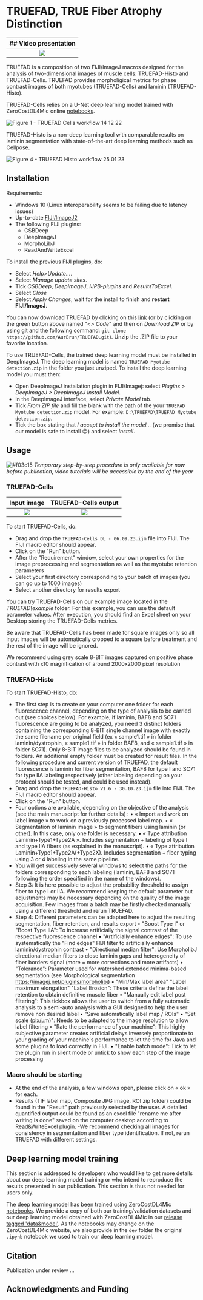 # TRUEFAD, TRUE Fiber Atrophy Distinction
| ## Video presentation |
|:-:|
| [![](https://github.com/AurBrun/TRUEFAD/blob/main/dev/Thumbnail.png?raw=true)](https://www.youtube.com/watch?v=CX9Syk-ChI0&)|

TRUEFAD is a composition of two FIJI/ImageJ macros designed for the analysis of two-dimensional images of muscle cells: TRUEFAD-Histo and TRUEFAD-Cells. TRUEFAD provides morpholigical metrics for phase contrast images of both myotubes (TRUEFAD-Cells) and laminin (TRUEFAD-Histo). 

TRUEFAD-Cells relies on a U-Net deep learning model trained with ZeroCostDL4Mic online [notebooks](https://github.com/HenriquesLab/ZeroCostDL4Mic/wiki). 

![Figure 1 - TRUEFAD Cells workflow 14 12 22](https://github.com/AurBrun/TRUEFAD/assets/97951288/626bdd34-407c-485c-8d3e-4c356e98e946)

TRUEFAD-Histo is a non-deep learning tool with comparable results on laminin segmentation with state-of-the-art deep learning methods such as Cellpose.

![Figure 4 - TRUEFAD Histo workflow 25 01 23](https://github.com/AurBrun/TRUEFAD/assets/97951288/65ad8919-23a3-4c84-a6a9-a7cbe53308ce)

## Installation

Requirements:
- Windows 10 (Linux interoperability seems to be failing due to latency issues)
- Up-to-date [FIJI/ImageJ2](https://imagej.net/software/fiji/downloads)
- The following FIJI plugins:
  - CSBDeep
  - DeepImageJ
  - MorphoLibJ
  - ReadAndWriteExcel 
  
To install the previous FIJI plugins, do:
- Select *Help>Update...*.
- Select *Manage update sites*.
- Tick *CSBDeep*, *DeepImageJ*, *IJPB-plugins* and *ResultsToExcel*.
- Select *Close*
- Select *Apply Changes*, wait for the install to finish and **restart FIJI/ImageJ**.

You can now download TRUEFAD by clicking on this [link](https://github.com/AurBrun/TRUEFAD/archive/refs/heads/main.zip) (or by clicking on the green button above named "*<> Code*" and then on *Download ZIP* or by using git and the following command: `git clone https://github.com/AurBrun/TRUEFAD.git`). Unzip the .ZIP file to your favorite location.

To use TRUEFAD-Cells, the trained deep learning model must be installed in DeepImageJ. The deep learning model is named `TRUEFAD Myotube detection.zip` in the folder you just unziped. To install the deep learning model you must then:
- Open DeepImageJ installation plugin in FIJI/Imagej: select *Plugins > DeepImageJ > DeepImageJ Install Model*.
- In the DeepImageJ interface, select *Private Model* tab.
- Tick *From ZIP file* and fill the blank with the path of the your `TRUEFAD Myotube detection.zip` model. For example: `D:\TRUEFAD\TRUEFAD Myotube detection.zip`.
- Tick the box stating that *I accept to install the model...* (we promise that our model is safe to install :blush:) and select *Install*.

## Usage
![#f03c15](https://placehold.co/15x15/f03c15/f03c15.png) *Temporary step-by-step procedure is only available for now before publication, video tutorials will be accessible by the end of the year*

### TRUEFAD-Cells 

Input image                |  TRUEFAD-Cells output
:-------------------------:|:-------------------------:
![](dev/illustration.png)  |  ![](dev/illustration_output.png)

To start TRUEFAD-Cells, do:
- Drag and drop the `TRUEFAD-Cells DL - 06.09.23.ijm` file into FIJI. The FIJI macro editor should appear. 
- Click on the "Run" button.
- After the "Requirement" window, select your own properties for the image preprocessing and segmentation as well as the myotube retention parameters
- Select your first directory corresponding to your batch of images (you can go up to 1000 images)
- Select another directory for results export

You can try TRUEFAD-Cells on our example image located in the *TRUEFAD\example* folder. For this example, you can use the default parameter values. After execution, you should find an Excel sheet on your Desktop storing the TRUEFAD-Cells metrics. 

Be aware that TRUEFAD-Cells has been made for square images only so all input images will be automatically cropped to a square before treatment and the rest of the image will be ignored.

We recommend using grey scale 8-BIT images captured on positive phase contrast with x10 magnification of around 2000x2000 pixel resolution

### TRUEFAD-Histo

To start TRUEFAD-Histo, do:
- The first step is to create on your computer one folder for each fluorescence channel, depending on the type of analysis to be carried out (see choices below). For example, if laminin, BAF8 and SC71 fluorescence are going to be analyzed, you need 3 distinct folders containing the corresponding 8-BIT single channel image with exactly the same filename per original field (ex « sample1.tif » in folder laminin/dystrophin, « sample1.tif » in folder BAF8, and « sample1.tif » in folder SC71). Only 8-BIT image files to be analyzed should be found in folders. An additional empty folder must be created for result files. In the following procedure and current version of TRUEFAD, the default fluorescence is laminin for fiber segmentation, BAF8 for type I and SC71 for type IIA labeling respectively (other labeling depending on your protocol should be tested, and could be used instead). 
- Drag and drop the `TRUEFAD-Histo V1.6 - 30.10.23.ijm` file into FIJI. The FIJI macro editor should appear. 
- Click on the "Run" button. 
- Four options are available, depending on the objective of the analysis (see the main manuscript for further details) :
  •	« Import and work on label image » to work on a previously processed label map.
  •	« Segmentation of laminin image » to segment fibers using laminin (or other). In this case, only one folder is necessary. 
  •	« Type attribution Laminin+Type1+Type2A ». Includes segmentation + labeling of type I and type IIA fibers (as explained in the manuscript).
  •	« Type attribution Laminin+Type1+Type2A(+Type2X). Includes segmentation + fiber typing using 3 or 4 labeling in the same pipeline.
- You will get successively several windows to select the paths for the folders corresponding to each labeling (laminin, BAF8 and SC71 following the order specified in the name of the windows).
- Step 3: It is here possible to adjust the probability threshold to assign fiber to type I or IIA. We recommend keeping the default parameter but adjustments may be necessary depending on the quality of the image acquisition. Few images from a batch may be firstly checked manually using a different threshold and rerun TRUEFAD.
- Step 4: Different parameters can be adapted here to adjust the resulting segmentation, fiber retention, and results export
   •	"Boost Type I" or "Boost Type IIA": To increase artificially the signal contrast of the respective fluorescence channel
   •	"Artificially enhance edges": To use systematically the "Find edges" FIJI filter to artificially enhance laminin/dystrophin contrast
   •	"Directional median filter": Use MorpholibJ directional median filters to close laminin gaps and heterogeneity of fiber borders signal (more = more corrections and more artifacts)
   •	"Tolerance": Parameter used for watershed extended minima-based segmentation (see Morphological segmentation https://imagej.net/plugins/morpholibj)
   •	"Min/Max label area" "Label maximum elongation" "Label Erosion": These criteria define the label retention to obtain definitive muscle fiber
   •	"Manually edit label post filtering": This tickbox allows the user to switch from a fully automatic analysis to a semi-auto analysis with a GUI designed to help the user remove non desired label
   •	"Save automatically label map / ROIs"
   •  "Set scale (pix/µm)": Needs to be adapted to the image resolution to allow label filtering
   •  "Rate the performance of your machine": This highly subjective parameter creates artificial delays inversely proportionate to your grading of your machine's performance to let the time for Java and some plugins to load correctly in FIJI.
  • "Enable batch mode": Tick to let the plugin run in silent mode or untick to show each step of the image processing
### Macro should be starting ###
- At the end of the analysis, a few windows open, please click on « ok » for each.
- Results (TIF label map, Composite JPG image, ROI zip folder) could be found in the "Result" path previously selected by the user. A detailed quantified output could be found as an excel file "rename me after writing is done" saved on the computer desktop according to Read&WriteExcel plugin.
-We recommend checking all images for consistency in segmentation and fiber type identification. If not, rerun TRUEFAD with different settings.
  
## Deep learning model training

This section is addressed to developers who would like to get more details about our deep learning model training or who intend to reproduce the results presented in our publication. This section is thus not needed for users only.

The deep learning model has been trained using ZeroCostDL4Mic [notebooks](https://github.com/HenriquesLab/ZeroCostDL4Mic/wiki). We provide a copy of both our training/validation datasets and our deep learning model obtained with ZeroCostDL4Mic in our [release tagged 'data&model'](https://github.com/AurBrun/TRUEFAD/releases/tag/data%26model). As the notebooks may change on the ZeroCostDL4Mic website, we also provide in the `dev` folder the original `.ipynb` notebook we used to train our deep learning model. 

## Citation 

Publication under review ...

## Acknowledgments and Funding
